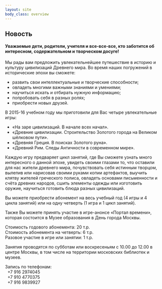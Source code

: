 ```yaml
---
layout: site
body_class: overview
---
```


## Новость

#### Уважаемые дети, родители, учителя и все-все-все, кто заботится об интересном, содержательном и творческом досуге!

Мы рады вам предложить увлекательнейшее путешествие в историю и культуру
цивилизаций Древнего мира. Во время наших погружений в исторические эпохи
вы сможете:

* развить свои интеллектуальные и творческие способности;
* овладеть многими важными знаниями и умениями;
* научиться искать и отбирать нужную информацию;
* попробовать себя в разных ролях;
* приобрести новых друзей.

В 2015-16 учебном году мы приготовили для Вас четыре увлекательные игры:

* «На заре цивилизаций. В начале всех начал».
* «Древние цивилизации. Строительство Золотого города на Великом шёлковом пути».
* «Древняя Греция. В поисках Золотого руна».
* «Древний Рим. Следы Античности в современном мире».

Каждую игру предваряет цикл занятий, где Вы сможете узнать много интересного о данной эпохе, увидеть своими глазами то, что оставили для нас жители древнего мира, почувствовать себя истинным творцом, вылепив или нарисовав своими руками копии артефактов, выучить клятву жителей греческого полиса, овладеть основами письменности и счёта древних народов, сшить элементы одежды или изготовить оружие, научиться готовить блюда разных цивилизаций.

Вы можете приобрести абонемент на весь учебный год (4 игры и 4 цикла занятий) или на одну четверть (1 игра и 1 цикл занятий).

Также Вы можете принять участие в игре-анонсе «Портал времени», которая состоится в Музее образования в День города Москвы.

Стоимость годового абонемента: 20 т.р.  
Стоимость абонемента на четверть: 6 т.р.  
Разовое участие в игре или занятии: 1 т.р.

Занятия проводятся по субботам или воскресеньям с 10.00 до 12.00 в центре Москвы, в том числе на территории московских библиотек и музеев.

Запись по телефонам:  
&nbsp;  +7 916 2974045  
&nbsp;  +7 910 4770375  
&nbsp;  +7 916 9839927
